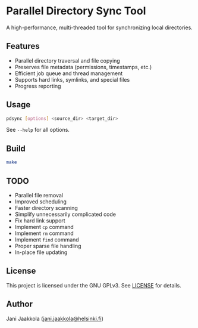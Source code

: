 # Parallel Directory Sync Tool

A high-performance, multi-threaded tool for synchronizing local directories.

## Features

- Parallel directory traversal and file copying
- Preserves file metadata (permissions, timestamps, etc.)
- Efficient job queue and thread management
- Supports hard links, symlinks, and special files
- Progress reporting

## Usage

```sh
pdsync [options] <source_dir> <target_dir>
```

See `--help` for all options.

## Build

```sh
make
```

## TODO

- Parallel file removal
- Improved scheduling
- Faster directory scanning
- Simplify unnecessarily complicated code
- Fix hard link support
- Implement `cp` command
- Implement `rm` command
- Implement `find` command
- Proper sparse file handling
- In-place file updating

## License

This project is licensed under the GNU GPLv3. See [LICENSE](LICENSE) for details.

## Author

Jani Jaakkola (<jani.jaakkola@helsinki.fi>)